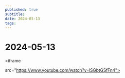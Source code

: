 ```yaml
---
published: true
subtitle: 
date: 2024-05-13
tags: 
---
```


# 2024-05-13

<iframe 

src="https://www.youtube.com/watch?v=lSGbtGSfFn4">

</iframe>